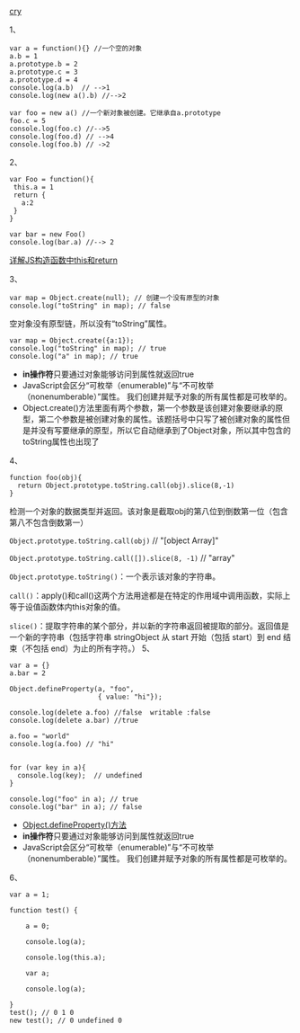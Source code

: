  [cry](https://github.com/Cruyun/JS-exercise/blob/master/Lab/test.md)

1、
 ```
var a = function(){} //一个空的对象
a.b = 1
a.prototype.b = 2
a.prototype.c = 3
a.prototype.d = 4
console.log(a.b)  // -->1
console.log(new a().b) //-->2

var foo = new a() //一个新对象被创建。它继承自a.prototype
foo.c = 5
console.log(foo.c) //-->5
console.log(foo.d) // -->4
console.log(foo.b) // ->2
 ```
 2、
 ```
 var Foo = function(){
  this.a = 1
  return {
    a:2
  }
}

var bar = new Foo()
console.log(bar.a) //--> 2
 ```
 [详解JS构造函数中this和return](https://www.jb51.net/article/123812.htm)

3、
```
var map = Object.create(null); // 创建一个没有原型的对象
console.log("toString" in map); // false
```
空对象没有原型链，所以没有“toString”属性。
```
var map = Object.create({a:1});
console.log("toString" in map); // true
console.log("a" in map); // true
```
* **in操作符**只要通过对象能够访问到属性就返回true
* JavaScript会区分“可枚举（enumerable)”与“不可枚举（nonenumberable）”属性。 我们创建并赋予对象的所有属性都是可枚举的。
* Object.create()方法里面有两个参数，第一个参数是该创建对象要继承的原型，第二个参数是被创建对象的属性。该题括号中只写了被创建对象的属性但是并没有写要继承的原型，所以它自动继承到了Object对象，所以其中包含的toString属性也出现了

4、
```
function foo(obj){
  return Object.prototype.toString.call(obj).slice(8,-1)
}
```

检测一个对象的数据类型并返回。该对象是截取obj的第八位到倒数第一位（包含第八不包含倒数第一）

`Object.prototype.toString.call(obj)` // "[object Array]"

`Object.prototype.toString.call([]).slice(8, -1)` // "array"

`Object.prototype.toString()`：一个表示该对象的字符串。

`call()`：apply()和call()这两个方法用途都是在特定的作用域中调用函数，实际上等于设值函数体内this对象的值。

`slice()`：提取字符串的某个部分，并以新的字符串返回被提取的部分。返回值是一个新的字符串（包括字符串 stringObject 从 start 开始（包括 start）到 end 结束（不包括 end）为止的所有字符。）
5、
```
var a = {}
a.bar = 2

Object.defineProperty(a, "foo",
                      { value: "hi"});

console.log(delete a.foo) //false  writable :false
console.log(delete a.bar) //true 

a.foo = "world"
console.log(a.foo) // "hi"


for (var key in a){
  console.log(key);  // undefined
}

console.log("foo" in a); // true
console.log("bar" in a); // false
```
* [Object.defineProperty()方法](https://blog.csdn.net/weixin_43870127/article/details/103301341)
* **in操作符**只要通过对象能够访问到属性就返回true
* JavaScript会区分“可枚举（enumerable)”与“不可枚举（nonenumberable）”属性。 我们创建并赋予对象的所有属性都是可枚举的。

6、
```
var a = 1;
 
function test() {
	
	a = 0;
	
	console.log(a);
	
	console.log(this.a);
	
	var a;
	
	console.log(a);
	
}
test(); // 0 1 0
new test(); // 0 undefined 0
```